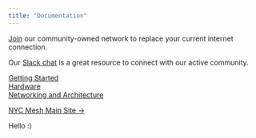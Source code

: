 ```yaml
---
title: "Documentation"
---
```


[Join](https://nycmesh.net/join) our community-owned network to replace your current internet connection.

Our [Slack chat](https://slack.nycmesh.net/) is a great resource to connect with our active community.

[Getting Started](/installs/gettingstarted)  
[Hardware](/hardware)  
[Networking and Architecture](/networking)

[NYC Mesh Main Site →](https://nycmesh.net)

Hello :)
